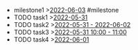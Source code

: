- milestone1 >[2022-06-03](#agenda://?start=2022-06-02T16%3A00%3A00.000Z&end=2022-06-02T17%3A00%3A00.000Z) #milestone
- TODO task1 >[2022-05-31](#agenda://?start=2022-05-30T16%3A00%3A00.000Z&end=2022-05-30T17%3A00%3A00.000Z)
- TODO task2 >[2022-05-31 - 2022-06-02](#agenda://?start=2022-05-30T16%3A00%3A00.000Z&end=2022-06-01T17%3A00%3A00.000Z)
- TODO task3 >[2022-05-31 10:00 - 11:00](#agenda://?start=2022-05-31T02%3A00%3A00.000Z&end=2022-05-31T03%3A00%3A00.000Z&allDay=false)
- TODO task4 >[2022-06-01](#agenda://?start=2022-06-01T13%3A56%3A58.742Z&end=2022-06-01T13%3A56%3A58.742Z)